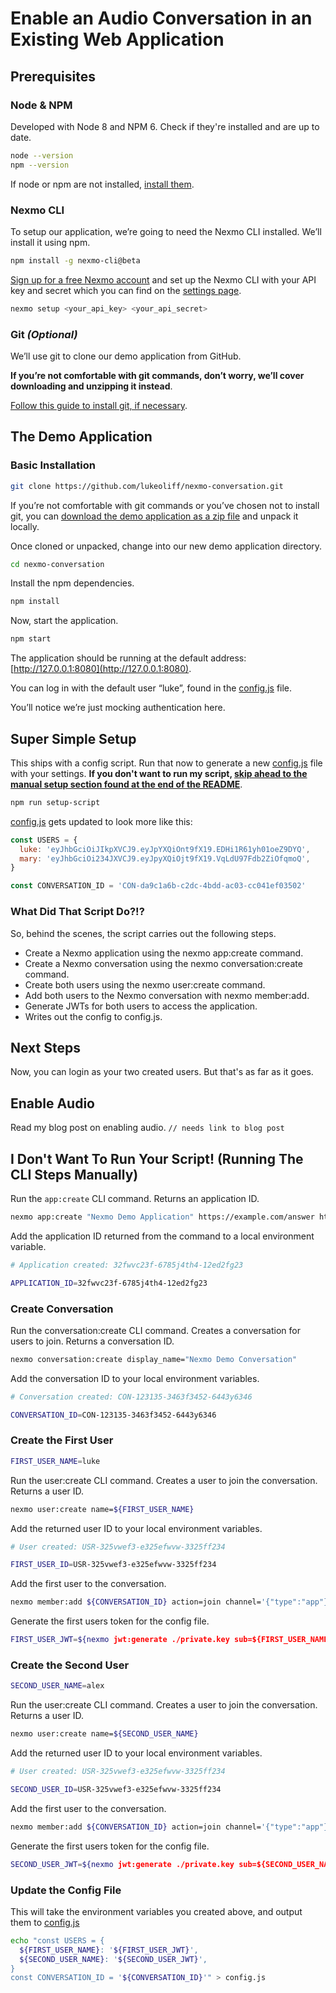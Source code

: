 # Enable an Audio Conversation in an Existing Web Application

## Prerequisites

### Node & NPM

Developed with Node 8 and NPM 6. Check if they're installed and are up to date.

```bash
node --version
npm --version
```

If node or npm are not installed, [install them](https://nodejs.org/en/download/).

### Nexmo CLI

To setup our application, we’re going to need the Nexmo CLI installed. We’ll install it using npm.

```bash
npm install -g nexmo-cli@beta
```

[Sign up for a free Nexmo account](https://dashboard.nexmo.com/) and set up the Nexmo CLI with your API key and secret which you can find on the [settings page](https://dashboard.nexmo.com/settings).

```bash
nexmo setup <your_api_key> <your_api_secret>
```

### Git _(Optional)_

We’ll use git to clone our demo application from GitHub.

**If you’re not comfortable with git commands, don’t worry, we’ll cover downloading and unzipping it instead**.

[Follow this guide to install git, if necessary](https://git-scm.com/book/en/v2/Getting-Started-Installing-Git).

## The Demo Application

### Basic Installation

```bash
git clone https://github.com/lukeoliff/nexmo-conversation.git
```

If you’re not comfortable with git commands or you’ve chosen not to install git, you can [download the demo application as a zip file](https://github.com/lukeoliff/nexmo-conversation/archive/master.zip) and unpack it locally.

Once cloned or unpacked, change into our new demo application directory.

```bash
cd nexmo-conversation
```

Install the npm dependencies.

```bash
npm install
```

Now, start the application.

```bash
npm start
```

The application should be running at the default address: [http://127.0.0.1:8080](http://127.0.0.1:8080).

You can log in with the default user “luke”, found in the [config.js](./config.js) file.

You’ll notice we’re just mocking authentication here.

## Super Simple Setup

This ships with a config script. Run that now to generate a new [config.js](./config.js) file with your settings. **If you don't want to run my script, [skip ahead to the manual setup section found at the end of the README](#i-dont-want-to-run-your-script-running-the-steps-manually)**.

```bash
npm run setup-script
```

[config.js](./config.js) gets updated to look more like this:

```js
const USERS = {
  luke: 'eyJhbGciOiJIkpXVCJ9.eyJpYXQiOnt9fX19.EDHi1R61yh01oeZ9DYQ',
  mary: 'eyJhbGciOi234JXVCJ9.eyJpyXQiOjt9fX19.VqLdU97Fdb2ZiOfqmoQ',
}

const CONVERSATION_ID = 'CON-da9c1a6b-c2dc-4bdd-ac03-cc041ef03502'
```

### What Did That Script Do?!?

So, behind the scenes, the script carries out the following steps.

- Create a Nexmo application using the nexmo app:create command.
- Create a Nexmo conversation using the nexmo conversation:create command.
- Create both users using the nexmo user:create command.
- Add both users to the Nexmo conversation with nexmo member:add.
- Generate JWTs for both users to access the application.
- Writes out the config to config.js.

## Next Steps

Now, you can login as your two created users. But that's as far as it goes.

## Enable Audio

Read my blog post on enabling audio. `// needs link to blog post`

## I Don't Want To Run Your Script! (Running The CLI Steps Manually)

Run the `app:create` CLI command. Returns an application ID.

```bash
nexmo app:create "Nexmo Demo Application" https://example.com/answer https://example.com/event --type=rtc --keyfile=private.key
```

Add the application ID returned from the command to a local environment variable.

```bash
# Application created: 32fwvc23f-6785j4th4-12ed2fg23

APPLICATION_ID=32fwvc23f-6785j4th4-12ed2fg23
```

### Create Conversation

Run the conversation:create CLI command. Creates a conversation for users to join. Returns a conversation ID.

```bash
nexmo conversation:create display_name="Nexmo Demo Conversation"
```

Add the conversation ID to your local environment variables.

```bash
# Conversation created: CON-123135-3463f3452-6443y6346

CONVERSATION_ID=CON-123135-3463f3452-6443y6346
```

### Create the First User

```bash
FIRST_USER_NAME=luke
```

Run the user:create CLI command. Creates a user to join the conversation. Returns a user ID.

```bash
nexmo user:create name=${FIRST_USER_NAME}
```

Add the returned user ID to your local environment variables.

```bash
# User created: USR-325vwef3-e325efwvw-3325ff234

FIRST_USER_ID=USR-325vwef3-e325efwvw-3325ff234
```

Add the first user to the conversation.

```bash
nexmo member:add ${CONVERSATION_ID} action=join channel='{"type":"app"}' user_id=${FIRST_USER_ID}
```

Generate the first users token for the config file.

```bash
FIRST_USER_JWT=${nexmo jwt:generate ./private.key sub=${FIRST_USER_NAME} exp=$(($(date +%s)+86400)) acl='{"paths":{"/v1/users/**":{},"/v1/conversations/**":{},"/v1/sessions/**":{},"/v1/devices/**":{},"/v1/image/**":{},"/v3/media/**":{},"/v1/applications/**":{},"/v1/push/**":{},"/v1/knocking/**":{}}}' application_id=${APPLICATION_ID}}
```

### Create the Second User

```bash
SECOND_USER_NAME=alex
```

Run the user:create CLI command. Creates a user to join the conversation. Returns a user ID.

```bash
nexmo user:create name=${SECOND_USER_NAME}
```

Add the returned user ID to your local environment variables.

```bash
# User created: USR-325vwef3-e325efwvw-3325ff234

SECOND_USER_ID=USR-325vwef3-e325efwvw-3325ff234
```

Add the first user to the conversation.

```bash
nexmo member:add ${CONVERSATION_ID} action=join channel='{"type":"app"}' user_id=${SECOND_USER_ID}
```

Generate the first users token for the config file.

```bash
SECOND_USER_JWT=${nexmo jwt:generate ./private.key sub=${SECOND_USER_NAME} exp=$(($(date +%s)+86400)) acl='{"paths":{"/v1/users/**":{},"/v1/conversations/**":{},"/v1/sessions/**":{},"/v1/devices/**":{},"/v1/image/**":{},"/v3/media/**":{},"/v1/applications/**":{},"/v1/push/**":{},"/v1/knocking/**":{}}}' application_id=${APPLICATION_ID}}
```

### Update the Config File

This will take the environment variables you created above, and output them to [config.js](./config.js)

```bash
echo "const USERS = {
  ${FIRST_USER_NAME}: '${FIRST_USER_JWT}',
  ${SECOND_USER_NAME}: '${SECOND_USER_JWT}',
}
const CONVERSATION_ID = '${CONVERSATION_ID}'" > config.js
```